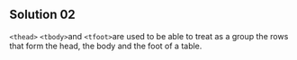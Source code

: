 ## Solution 02 

`<thead>` `<tbody>`and `<tfoot>`are used to be able to treat as a group the rows that form the head, the body and the foot of a table. 
